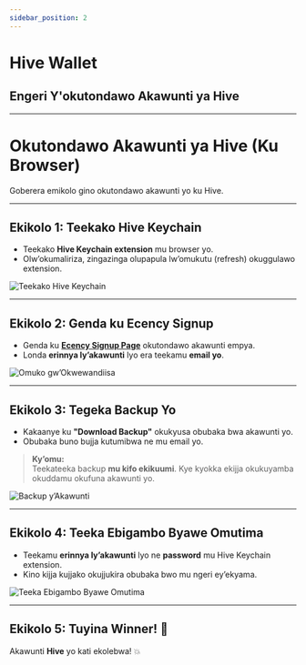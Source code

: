 ```yaml
---
sidebar_position: 2
---
```


# Hive Wallet

## **Engeri Y'okutondawo Akawunti ya Hive**  

---

# **Okutondawo Akawunti ya Hive (Ku Browser)**  

Goberera emikolo gino okutondawo akawunti yo ku Hive.  

---

## **Ekikolo 1: Teekako Hive Keychain**  

- Teekako **Hive Keychain extension** mu browser yo.  
- Olw’okumaliriza, zingazinga olupapula lw’omukutu (refresh) okuggulawo extension.  

![Teekako Hive Keychain](../../../../../src/assets/Hive-Wallet/1.png)  

---

## **Ekikolo 2: Genda ku Ecency Signup**  

- Genda ku <a href="https://ecency.com/signup" class="button-link" target="_blank">**Ecency Signup Page**</a> okutondawo akawunti empya.  
- Londa **erinnya ly’akawunti** lyo era teekamu **email yo**.  

![Omuko gw’Okwewandiisa](../../../../../src/assets/Hive-Wallet/2.png)  

---

## **Ekikolo 3: Tegeka Backup Yo**  

- Kakaanye ku **"Download Backup"** okukyusa obubaka bwa akawunti yo.  
- Obubaka buno bujja kutumibwa ne mu email yo.  

> **Ky’omu:**  
> Teekateeka backup **mu kifo ekikuumi**. Kye kyokka ekijja okukuyamba okuddamu okufuna akawunti yo.  

![Backup y’Akawunti](../../../../../src/assets/Hive-Wallet/3.png)  

---

## **Ekikolo 4: Teeka Ebigambo Byawe Omutima**  

- Teekamu **erinnya ly’akawunti** lyo ne **password** mu Hive Keychain extension.  
- Kino kijja kujjako okujjukira obubaka bwo mu ngeri ey’ekyama.  

![Teeka Ebigambo Byawe Omutima](../../../../../src/assets/Hive-Wallet/4.png)  

---

## **Ekikolo 5: Tuyina Winner! 🎉**  

Akawunti **Hive** yo kati ekolebwa! 💥